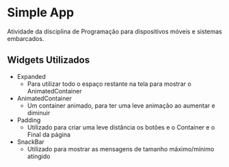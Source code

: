 # Simple App

Atividade da disciplina de Programação para dispositivos móveis e sistemas embarcados.

## Widgets Utilizados

- Expanded
  - Para utilizar todo o espaço restante na tela para mostrar o AnimatedContainer
- AnimatedContainer
  - Um container animado, para ter uma leve animação ao aumentar e diminuir
- Padding
  - Utilizado para criar uma leve distância os botões e o Container e o Final da página
- SnackBar
  - Utilizado para mostrar as mensagens de tamanho máximo/mínimo atingido

